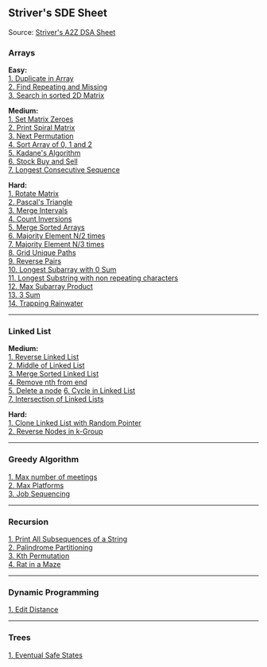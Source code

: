 ## Striver's SDE Sheet

Source: [Striver's A2Z DSA Sheet](https://takeuforward.org/strivers-a2z-dsa-course/strivers-a2z-dsa-course-sheet-2/)


### Arrays

**Easy:** \
[1. Duplicate in Array](./leetcode/arrays/287_duplicate_in_array.md) \
[2. Find Repeating and Missing](./sde-sheet/arrays2/find_repeat_and_missing.md) \
[3. Search in sorted 2D Matrix](./sde-sheet/arrays3/search_in_sorted_2d_matrix.md)

**Medium:** \
[1. Set Matrix Zeroes](./sde-sheet/arrays/set_matrix_zeroes.md) \
[2. Print Spiral Matrix](./sde-sheet/arrays4/print_spiral_matrix.md) \
[3. Next Permutation](./sde-sheet/arrays/next_permutation.md) \
[4. Sort Array of 0, 1 and 2](./sde-sheet/arrays/sort_zero_ones_twos.md) \
[5. Kadane's Algorithm](./leetcode/arrays/53_max_sum_subarray.md) \
[6. Stock Buy and Sell](./general/dynamic_programming/stocks/buy_sell_stocks.md) \
[7. Longest Consecutive Sequence](./leetcode/arrays/128_longest_consecutive_seq.md)

**Hard:** \
[1. Rotate Matrix](./sde-sheet/arrays2/rotate_matrix.md) \
[2. Pascal's Triangle](./sde-sheet/arrays/pascal_triangle.md) \
[3. Merge Intervals](./sde-sheet/arrays2/merge_overlapping_intervals.md) \
[4. Count Inversions](./general/arrays/count_inversions.md) \
[5. Merge Sorted Arrays](./sde-sheet/arrays2/merge_sorted_arrays.md) \
[6. Majority Element N/2 times](./sde-sheet/arrays3/majority_gt_nby2.md) \
[7. Majority Element N/3 times](./leetcode/arrays/229_majority_gt_nby3.md) \
[8. Grid Unique Paths](./sde-sheet/arrays3/grid_uniq_paths.md) \
[9. Reverse Pairs](./leetcode/arrays/493_reverse_pairs.md) \
[10. Longest Subarray with 0 Sum](./sde-sheet/arrays4/longest_subarr_zero_sum.md) \
[11. Longest Substring with non repeating characters](./sde-sheet/arrays4/longest_substring_without_repeat.md) \
[12. Max Subarray Product](./sde-sheet/arrays4/max_product.md) \
[13. 3 Sum](./leetcode/two_pointers/15_3sum.md) \
[14. Trapping Rainwater](./leetcode/two_pointers/42_trapping_rain_water.md)

---

### Linked List

**Medium:** \
[1. Reverse Linked List](./sde-sheet/linked_list/reverse_linked_list.md) \
[2. Middle of Linked List](./sde-sheet/linked_list/middle_of_linked_list.md) \
[3. Merge Sorted Linked List](./sde-sheet/linked_list/merge_sorted_linked_list.md) \
[4. Remove nth from end](./sde-sheet/linked_list/remove_nth_from_end.md) \
[5. Delete a node](./sde-sheet/linked_list/delete_a_node.md)
[6. Cycle in Linked List](./sde-sheet/linked_list_2/detect_cycle_in_linked_list.md) \
[7. Intersection of Linked Lists](./sde-sheet/linked_list_2/intersection_of_linked_lists.md)

**Hard:** \
[1. Clone Linked List with Random Pointer](./leetcode/linked_list/clone_with_random_pointer.md) \
[2. Reverse Nodes in k-Group](./sde-sheet/linked_list/hard/reverse_linked_list_k_group.md)

--- 

### Greedy Algorithm
[1. Max number of meetings](./sde-sheet/greedy_algorithm/max_number_meetings.md) \
[2. Max Platforms](./sde-sheet/greedy_algorithm/max_platforms.md) \
[3. Job Sequencing](./sde-sheet/greedy_algorithm/job_sequencing_problem.md)

---

### Recursion
[1. Print All Subsequences of a String](./sde-sheet/recursion/power_set_all_subseq_of_string.md) \
[2. Palindrome Partitioning](./sde-sheet/recursion/palindrome_partitioning.md) \
[3. Kth Permutation](./sde-sheet/recursion/kth_permutation.md) \
[4. Rat in a Maze](./sde-sheet/recursion_and_backtracking/rat_in_maze.md)

---

### Dynamic Programming
[1. Edit Distance](./general/dynamic_programming/subsequences/edit_distance.md) 

---

### Trees

[1. Eventual Safe States](./sde-sheet/trees/medium/eventual_safe_states.md)
